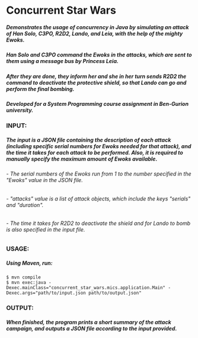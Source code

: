 # Concurrent Star Wars
##### Demonstrates the usage of concurrency in Java by simulating an attack of Han Solo, C3PO, R2D2, Lando, and Leia, with the help of the mighty Ewoks.
##### Han Solo and C3PO command the Ewoks in the attacks, which are sent to them using a message bus by Princess Leia.
##### After they are done, they inform her and she in her turn sends R2D2 the command to deactivate the protective shield, so that Lando can go and perform the final bombing.

##### Developed for a System Programming course assignment in Ben-Gurion university.

### INPUT:
##### The input is a JSON file containing the description of each attack (including specific serial numbers for Ewoks needed for that attack), and the time it takes for each attack to be performed. Also, it is required to manually specify the maximum amount of Ewoks available.
###### - The serial numbers of the Ewoks run from 1 to the number specified in the "Ewoks" value in the JSON file.
###### - "attacks" value is a list of attack objects, which include the keys "serials" and "duration".
###### - The time it takes for R2D2 to deactivate the shield and for Lando to bomb is also specified in the input file.

### USAGE:
##### Using Maven, run:
```
$ mvn compile
$ mvn exec:java -Dexec.mainClass="concurrent_star_wars.mics.application.Main" -Dexec.args="path/to/input.json path/to/output.json"
```

### OUTPUT:
##### When finished, the program prints a short summary of the attack campaign, and outputs a JSON file according to the input provided.
